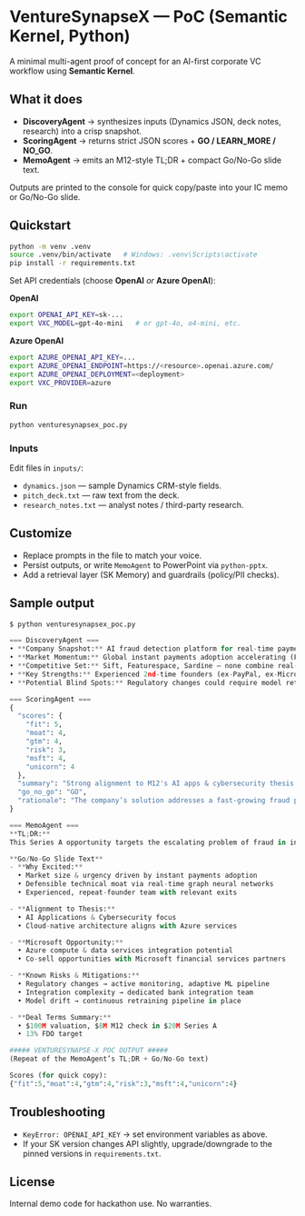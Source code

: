 # VentureSynapseX — PoC (Semantic Kernel, Python)

A minimal multi-agent proof of concept for an AI-first corporate VC workflow using **Semantic Kernel**.

## What it does
- **DiscoveryAgent** → synthesizes inputs (Dynamics JSON, deck notes, research) into a crisp snapshot.
- **ScoringAgent** → returns strict JSON scores + **GO / LEARN_MORE / NO_GO**.
- **MemoAgent** → emits an M12-style TL;DR + compact Go/No-Go slide text.

Outputs are printed to the console for quick copy/paste into your IC memo or Go/No-Go slide.

## Quickstart

```bash
python -m venv .venv
source .venv/bin/activate   # Windows: .venv\Scripts\activate
pip install -r requirements.txt
```

Set API credentials (choose **OpenAI** *or* **Azure OpenAI**):

**OpenAI**
```bash
export OPENAI_API_KEY=sk-...
export VXC_MODEL=gpt-4o-mini   # or gpt-4o, o4-mini, etc.
```

**Azure OpenAI**
```bash
export AZURE_OPENAI_API_KEY=...
export AZURE_OPENAI_ENDPOINT=https://<resource>.openai.azure.com/
export AZURE_OPENAI_DEPLOYMENT=<deployment>
export VXC_PROVIDER=azure
```

### Run
```bash
python venturesynapsex_poc.py
```

### Inputs
Edit files in `inputs/`:
- `dynamics.json` — sample Dynamics CRM-style fields.
- `pitch_deck.txt` — raw text from the deck.
- `research_notes.txt` — analyst notes / third-party research.

## Customize
- Replace prompts in the file to match your voice.
- Persist outputs, or write `MemoAgent` to PowerPoint via `python-pptx`.
- Add a retrieval layer (SK Memory) and guardrails (policy/PII checks).

## Sample output
```python
$ python venturesynapsex_poc.py

=== DiscoveryAgent ===
• **Company Snapshot:** AI fraud detection platform for real-time payments, targeting Tier-1 banks, payment processors, and digital wallets. Uses graph neural networks and a streaming feature store to detect fraud within milliseconds.
• **Market Momentum:** Global instant payments adoption accelerating (FedNow, PSD2, UPI). Fraud losses projected to exceed $400B annually by 2027.
• **Competitive Set:** Sift, Featurespace, Sardine — none combine real-time graph inference with fully integrated streaming data pipelines.
• **Key Strengths:** Experienced 2nd-time founders (ex-PayPal, ex-Microsoft), proven technical depth, strong early pilots with banks.
• **Potential Blind Spots:** Regulatory changes could require model retraining; integration complexity may slow large bank adoption.

=== ScoringAgent ===
{
  "scores": {
    "fit": 5,
    "moat": 4,
    "gtm": 4,
    "risk": 3,
    "msft": 4,
    "unicorn": 4
  },
  "summary": "Strong alignment to M12's AI apps & cybersecurity thesis with technical differentiation via real-time graph models. Early customer traction validates product-market fit, though regulatory risk remains.",
  "go_no_go": "GO",
  "rationale": "The company’s solution addresses a fast-growing fraud problem with a defensible approach, experienced team, and clear Azure integration potential. Risks are manageable given current trajectory."
}

=== MemoAgent ===
**TL;DR:**  
This Series A opportunity targets the escalating problem of fraud in instant payment systems using advanced graph neural networks for real-time detection. The founding team has deep domain and technical expertise, with strong early pilots at major banks. The market is expanding rapidly with regulatory support for instant payments globally. Competitive differentiation is clear versus incumbents, and the solution is Azure-friendly for potential co-sell opportunities. Risks relate primarily to regulatory shifts and complex integrations, both of which are mitigated by current team experience.

**Go/No-Go Slide Text**  
- **Why Excited:**  
  • Market size & urgency driven by instant payments adoption  
  • Defensible technical moat via real-time graph neural networks  
  • Experienced, repeat-founder team with relevant exits  

- **Alignment to Thesis:**  
  • AI Applications & Cybersecurity focus  
  • Cloud-native architecture aligns with Azure services  

- **Microsoft Opportunity:**  
  • Azure compute & data services integration potential  
  • Co-sell opportunities with Microsoft financial services partners  

- **Known Risks & Mitigations:**  
  • Regulatory changes → active monitoring, adaptive ML pipeline  
  • Integration complexity → dedicated bank integration team  
  • Model drift → continuous retraining pipeline in place  

- **Deal Terms Summary:**  
  • $100M valuation, $8M M12 check in $20M Series A  
  • 13% FDO target

##### VENTURESYNAPSE-X POC OUTPUT #####
(Repeat of the MemoAgent’s TL;DR + Go/No-Go text)

Scores (for quick copy):
{"fit":5,"moat":4,"gtm":4,"risk":3,"msft":4,"unicorn":4}
```


## Troubleshooting
- `KeyError: OPENAI_API_KEY` → set environment variables as above.
- If your SK version changes API slightly, upgrade/downgrade to the pinned versions in `requirements.txt`.

## License
Internal demo code for hackathon use. No warranties.
